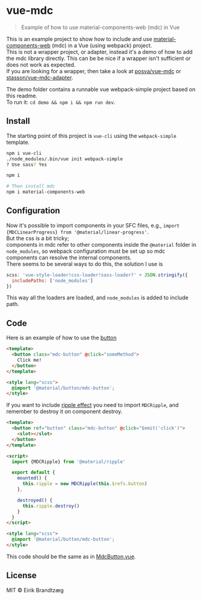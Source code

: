 # vue-mdc

> Example of how to use material-components-web (mdc) in Vue

This is an example project to show how to include and use 
[material-components-web](https://github.com/material-components/material-components-web) (mdc)
in a Vue (using webpack) project.  
This is not a wrapper project, or adapter, instead it's a demo of how to 
add the mdc library directly. This can be be nice if a wrapper isn't sufficient or 
does not work as expected.  
If you are looking for a wrapper, then take a look at [posva/vue-mdc](https://github.com/posva/vue-mdc) or [stasson/vue-mdc-adapter](https://github.com/stasson/vue-mdc-adapter).

The demo folder contains a runnable vue webpack-simple project based on this readme.  
To run it: `cd demo && npm i && npm run dev`.

## Install

The starting point of this project is `vue-cli` using the `webpack-simple` template.

``` bash
npm i vue-cli
./node_modules/.bin/vue init webpack-simple
? Use sass? Yes

npm i

# Then install mdc
npm i material-components-web
```

## Configuration

Now it's possible to import components in your SFC files, 
e.g., `import {MDCLinearProgress} from '@material/linear-progress'`.  
But the css is a bit tricky;  
components in mdc refer to other components inside the `@material`
folder in `node_modules`, so webpack configuration must be set up
so mdc components can resolve the internal components.  
There seems to be several ways to do this, the solution I use is

``` JavaScript
scss: 'vue-style-loader!css-loader!sass-loader?' + JSON.stringify({
  includePaths: ['node_modules']
})
```

This way all the loaders are loaded, and `node_modules` is added to include path.

## Code

Here is an example of how to use the [button](https://material.io/components/web/catalog/buttons)

``` html
<template>
  <button class="mdc-button" @click="someMethod">
    Click me!
  </button>
</template>

<style lang="scss">
  @import '@material/button/mdc-button';
</style>
```

If you want to include [ripple effect](https://material.io/components/web/catalog/ripples)
you need to import `MDCRipple`, and remember to destroy it on component destroy.

``` html
<template>
  <button ref="button" class="mdc-button" @click="$emit('click')">
    <slot></slot>
  </button>
</template>

<script>
  import {MDCRipple} from '@material/ripple'

  export default {
    mounted() {
      this.ripple = new MDCRipple(this.$refs.button)
    },

    destroyed() {
      this.ripple.destroy()
    }
  }
</script>

<style lang="scss">
  @import '@material/button/mdc-button';
</style>
```

This code should be the same as in [MdcButton.vue](src/MdcButton.vue).

## License

MIT © Eirik Brandtzæg

